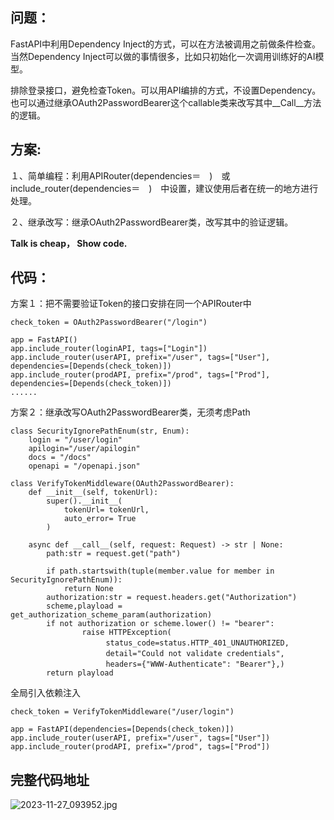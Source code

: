 ## 问题：

FastAPI中利用Dependency Inject的方式，可以在方法被调用之前做条件检查。当然Dependency Inject可以做的事情很多，比如只初始化一次调用训练好的AI模型。

排除登录接口，避免检查Token。可以用API编排的方式，不设置Dependency。也可以通过继承OAuth2PasswordBearer这个callable类来改写其中__Call__方法的逻辑。

## 方案:
１、简单编程：利用APIRouter(dependencies＝　)　或　include_router(dependencies＝　)　中设置，建议使用后者在统一的地方进行处理。

２、继承改写：继承OAuth2PasswordBearer类，改写其中的验证逻辑。

**Talk is cheap， Show code.**
## 代码：

方案１：把不需要验证Token的接口安排在同一个APIRouter中

```
check_token = OAuth2PasswordBearer("/login")

app = FastAPI()
app.include_router(loginAPI, tags=["Login"])
app.include_router(userAPI, prefix="/user", tags=["User"], dependencies=[Depends(check_token)])
app.include_router(prodAPI, prefix="/prod", tags=["Prod"], dependencies=[Depends(check_token)])
......
```

方案２：继承改写OAuth2PasswordBearer类，无须考虑Path

```
class SecurityIgnorePathEnum(str, Enum):
    login = "/user/login"
    apilogin="/user/apilogin"
    docs = "/docs"
    openapi = "/openapi.json"

class VerifyTokenMiddleware(OAuth2PasswordBearer):
    def __init__(self, tokenUrl):
        super().__init__(
            tokenUrl= tokenUrl,
            auto_error= True
        )

    async def __call__(self, request: Request) -> str | None:
        path:str = request.get("path")

        if path.startswith(tuple(member.value for member in SecurityIgnorePathEnum)):
            return None
        authorization:str = request.headers.get("Authorization")
        scheme,playload = get_authorization_scheme_param(authorization)
        if not authorization or scheme.lower() != "bearer":
                raise HTTPException(
        　　　　　　　　status_code=status.HTTP_401_UNAUTHORIZED,
        　　　　　　　　detail="Could not validate credentials",
        　　　　　　　　headers={"WWW-Authenticate": "Bearer"},)
        return playload
```
全局引入依赖注入

```
check_token = VerifyTokenMiddleware("/user/login")

app = FastAPI(dependencies=[Depends(check_token)])
app.include_router(userAPI, prefix="/user", tags=["User"])
app.include_router(prodAPI, prefix="/prod", tags=["Prod"])
```
## 完整代码地址
![2023-11-27_093952.jpg](https://p3-juejin.byteimg.com/tos-cn-i-k3u1fbpfcp/6540c30dbcdc422e91b87fc87d371219~tplv-k3u1fbpfcp-jj-mark:0:0:0:0:q75.image#?w=987&h=570&s=83093&e=jpg&b=fcfcfc)
